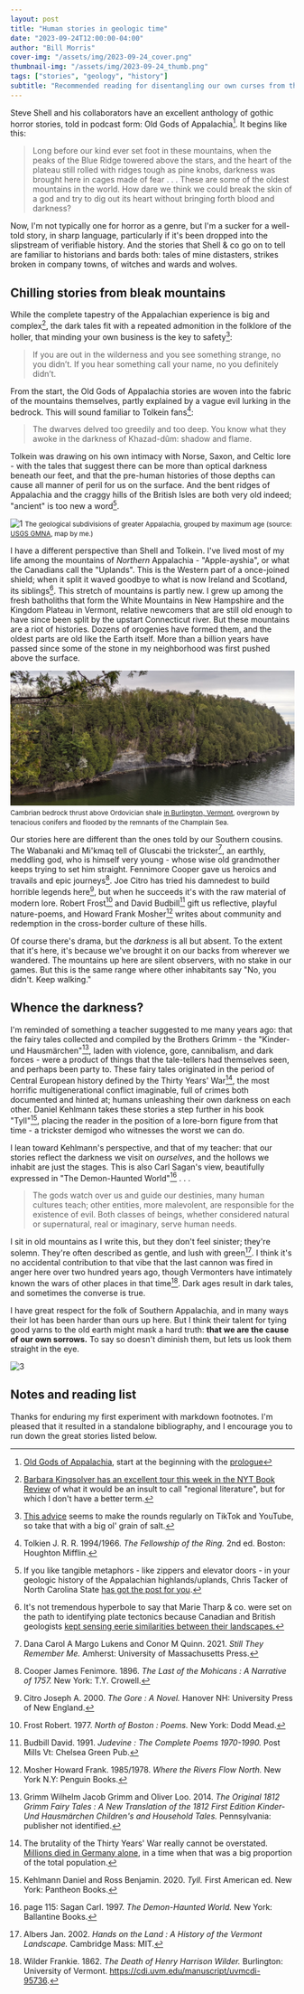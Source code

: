 ```yaml
---
layout: post
title: "Human stories in geologic time"
date: "2023-09-24T12:00:00-04:00"
author: "Bill Morris"
cover-img: "/assets/img/2023-09-24_cover.png"
thumbnail-img: "/assets/img/2023-09-24_thumb.png"
tags: ["stories", "geology", "history"]
subtitle: "Recommended reading for disentangling our own curses from the bedrock below"
---
```


Steve Shell and his collaborators have an excellent anthology of gothic horror stories, told in podcast form: Old Gods of Appalachia[^oldgods]. It begins like this:

> Long before our kind ever set foot in these mountains, when the peaks of the Blue Ridge towered above the stars, and the heart of the plateau still rolled with ridges tough as pine knobs, darkness was brought here in cages made of fear . . . These are some of the oldest mountains in the world. How dare we think we could break the skin of a god and try to dig out its heart without bringing forth blood and darkness?

Now, I'm not typically one for horror as a genre, but I'm a sucker for a well-told story, in sharp language, particularly if it's been dropped into the slipstream of verifiable history. And the stories that Shell & co go on to tell are familiar to historians and bards both: tales of mine distasters, strikes broken in company towns, of witches and wards and wolves. 

## Chilling stories from bleak mountains

While the complete tapestry of the Appalachian experience is big and complex[^kingsolver], the dark tales fit with a repeated admonition in the folklore of the holler, that minding your own business is the key to safety[^didnt]: 

> If you are out in the wilderness and you see something strange, no you didn’t. If you hear something call your name, no you definitely didn’t.

From the start, the Old Gods of Appalachia stories are woven into the fabric of the mountains themselves, partly explained by a vague evil lurking in the bedrock. This will sound familiar to Tolkein fans[^fellowship]:

> The dwarves delved too greedily and too deep. You know what they awoke in the darkness of Khazad-dûm: shadow and flame.

Tolkein was drawing on his own intimacy with Norse, Saxon, and Celtic lore - with the tales that suggest there can be more than optical darkness beneath our feet, and that the pre-human histories of those depths can cause all manner of peril for us on the surface. And the bent ridges of Appalachia and the craggy hills of the British Isles are both very old indeed; "ancient" is too new a word[^tacker].

![1](/shoals/assets/img/2023-09-24_1.png)
<small>The geological subdivisions of greater Appalachia, grouped by maximum age (source: [USGS GMNA](https://ngmdb.usgs.gov/gmna/), map by me.)</small>

I have a different perspective than Shell and Tolkein. I've lived most of my life among the mountains of _Northern_ Appalachia - "Apple-ayshia", or what the Canadians call the "Uplands". This is the Western part of a once-joined shield; when it split it waved goodbye to what is now Ireland and Scotland, its siblings[^scotland]. This stretch of mountains is partly new. I grew up among the fresh batholiths that form the White Mountains in New Hampshire and the Kingdom Plateau in Vermont, relative newcomers that are still old enough to have since been split by the upstart Connecticut river. But these mountains are a riot of histories. Dozens of orogenies have formed them, and the oldest parts are old like the Earth itself. More than a billion years have passed since some of the stone in my neighborhood was first pushed above the surface.

![2](/shoals/assets/img/2023-09-24_2.jpeg)
<small>Cambrian bedrock thrust above Ordovician shale [in Burlington, Vermont](https://dec.vermont.gov/geological-survey/vermont-geology/CHT), overgrown by tenacious conifers and flooded by the remnants of the Champlain Sea.</small>

Our stories here are different than the ones told by our Southern cousins. The Wabanaki and Mi'kmaq tell of Gluscabi the trickster[^gluscabi], an earthly, meddling god, who is himself very young - whose wise old grandmother keeps trying to set him straight. Fennimore Cooper gave us heroics and travails and epic journeys[^cooper]. Joe Citro has tried his damnedest to build horrible legends here[^citro], but when he succeeds it's with the raw material of modern lore. Robert Frost[^frost] and David Budbill[^budbill] gift us reflective, playful nature-poems, and Howard Frank Mosher[^mosher] writes about community and redemption in the cross-border culture of these hills. 

Of course there's drama, but the _darkness_ is all but absent. To the extent that it's here, it's because we've brought it on our backs from wherever we wandered. The mountains up here are silent observers, with no stake in our games. But this is the same range where other inhabitants say "No, you didn't. Keep walking."

## Whence the darkness?

I'm reminded of something a teacher suggested to me many years ago: that the fairy tales collected and compiled by the Brothers Grimm - the "Kinder-und Hausmärchen"[^grimm], laden with violence, gore, cannibalism, and dark forces - were a product of things that the tale-tellers had themselves seen, and perhaps been party to. These fairy tales originated in the period of Central European history defined by the Thirty Years' War[^thirty], the most horrific multigenerational conflict imaginable, full of crimes both documented and hinted at; humans unleashing their own darkness on each other. Daniel Kehlmann takes these stories a step further in his book "Tyll"[^kehlmann], placing the reader in the position of a lore-born figure from that time - a trickster demigod who witnesses the worst we can do.

I lean toward Kehlmann's perspective, and that of my teacher: that our stories reflect the darkness we visit on _ourselves_, and the hollows we inhabit are just the stages. This is also Carl Sagan's view, beautifully expressed in "The Demon-Haunted World"[^demon] . . .

> The gods watch over us and guide our destinies, many human cultures teach; other entities, more malevolent, are responsible for the existence of evil. Both classes of beings, whether considered natural or supernatural, real or imaginary, serve human needs.

I sit in old mountains as I write this, but they don't feel sinister; they're solemn. They're often described as gentle, and lush with green[^albers]. I think it's no accidental contribution to that vibe that the last cannon was fired in anger here over two hundred years ago, though Vermonters have intimately known the wars of other places in that time[^wilder]. Dark ages result in dark tales, and sometimes the converse is true.

I have great respect for the folk of Southern Appalachia, and in many ways their lot has been harder than ours up here. But I think their talent for tying good yarns to the old earth might mask a hard truth: __that we are the cause of our own sorrows.__ To say so doesn't diminish them, but lets us look them straight in the eye.

![3](/shoals/assets/img/2023-09-24_3.png)

## Notes and reading list

Thanks for enduring my first experiment with markdown footnotes. I'm pleased that it resulted in a standalone bibliography, and I encourage you to run down the great stories listed below.

[^oldgods]: [Old Gods of Appalachia](https://www.oldgodsofappalachia.com/), start at the beginning with the [prologue](https://www.oldgodsofappalachia.com/episodes/2019-10-31/episode-0_prologue/201910291201351048)
[^kingsolver]: [Barbara Kingsolver has an excellent tour this week in the NYT Book Review](https://www.nytimes.com/2023/08/09/books/barbara-kingsolver-appalachia-books.html) of what it would be an insult to call "regional literature", but for which I don't have a better term.
[^didnt]: [This advice](https://exemplore.com/news/appalachian-motto) seems to make the rounds regularly on TikTok and YouTube, so take that with a big ol' grain of salt.
[^fellowship]: Tolkien J. R. R. 1994/1966. _The Fellowship of the Ring._ 2nd ed. Boston: Houghton Mifflin.
[^tacker]: If you like tangible metaphors - like zippers and elevator doors - in your geologic history of the Appalachian highlands/uplands, Chris Tacker of North Carolina State [has got the post for you](https://naturalsciencesresearch.wordpress.com/2014/04/01/age-of-the-appalachians-part-2-ground-truth/).
[^scotland]: It's not tremendous hyperbole to say that Marie Tharp & co. were set on the path to identifying plate tectonics because Canadian and British geologists [kept sensing eerie similarities between their landscapes.](https://brighterworld.mcmaster.ca/articles/how-the-earths-last-supercontinent-broke-apart-to-form-the-world-we-have-today/)
[^gluscabi]: Dana Carol A Margo Lukens and Conor M Quinn. 2021. _Still They Remember Me._ Amherst: University of Massachusetts Press.
[^cooper]: Cooper James Fenimore. 1896. _The Last of the Mohicans : A Narrative of 1757._ New York: T.Y. Crowell.
[^citro]: Citro Joseph A. 2000. _The Gore : A Novel._ Hanover NH: University Press of New England.
[^frost]: Frost Robert. 1977. _North of Boston : Poems._ New York: Dodd Mead.
[^budbill]: Budbill David. 1991. _Judevine : The Complete Poems 1970-1990._ Post Mills Vt: Chelsea Green Pub.
[^mosher]: Mosher Howard Frank. 1985/1978. _Where the Rivers Flow North._ New York N.Y: Penguin Books.
[^grimm]: Grimm Wilhelm Jacob Grimm and Oliver Loo. 2014. _The Original 1812 Grimm Fairy Tales : A New Translation of the 1812 First Edition Kinder- Und Hausmärchen Children's and Household Tales._ Pennsylvania: publisher not identified.
[^thirty]: The brutality of the Thirty Years' War really cannot be overstated. [Millions died in Germany alone](https://en.wikipedia.org/wiki/Thirty_Years%27_War), in a time when that was a big proportion of the total population.
[^kehlmann]: Kehlmann Daniel and Ross Benjamin. 2020. _Tyll._ First American ed. New York: Pantheon Books.
[^demon]: page 115: Sagan Carl. 1997. _The Demon-Haunted World._ New York: Ballantine Books.
[^albers]: Albers Jan. 2002. _Hands on the Land : A History of the Vermont Landscape._ Cambridge Mass: MIT.
[^wilder]: Wilder Frankie. 1862. _The Death of Henry Harrison Wilder._ Burlington: University of Vermont. <https://cdi.uvm.edu/manuscript/uvmcdi-95736>.